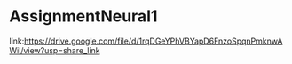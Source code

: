 # AssignmentNeural1
link:https://drive.google.com/file/d/1rqDGeYPhVBYapD6FnzoSpqnPmknwAWil/view?usp=share_link
